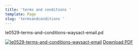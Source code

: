 ```yaml
---
title: 'terms and conditions '
template: Page
slug: 'termsandconditions '
---
```

le0529-terms-and-conditions-waysact-email.pd

[![le0529-terms-and-conditions-waysact-email](/images/uploads/le0529-terms-and-conditions-waysact-email.pd)](/images/uploads/le0529-terms-and-conditions-waysact-email.pd) 
[Download PDF](/images/uploads/le0529-terms-and-conditions-waysact-email.pd)

